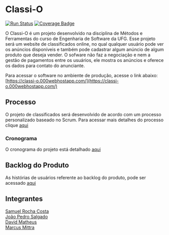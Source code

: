 # Classi-O

[![Run Status](https://api.shippable.com/projects/59c2214cb64b2207006c45ea/badge?branch=master)](https://app.shippable.com/github/MSSDavid/mfs)
[![Coverage Badge](https://api.shippable.com/projects/59c2214cb64b2207006c45ea/coverageBadge?branch=master)](https://app.shippable.com/github/MSSDavid/mfs)

O Classi-O é um projeto desenvolvido na disciplina de Métodos e Ferramentas do curso de Engenharia de Software da UFG. Esse projeto será um website de classificados online, no qual qualquer usuário pode ver os anúncios disponíveis e também pode cadastrar algum anúncio de algum produto que deseja vender. O sofware não faz a negociação e nem a gestão de pagamentos entre os usuários, ele mostra os anúncios e oferece os dados para contato do anunciante.

Para acessar o software no ambiente de produção, acesse o link abaixo:  
[https://classi-o.000webhostapp.com/](https://classi-o.000webhostapp.com/)

## Processo
O projeto de classificados será desenvolvido de acordo com um processo personalizado baseado no Scrum. Para acessar mais detalhes do processo clique [aqui](https://github.com/MSSDavid/mfs/blob/master/Docs/Processo/Processo.md)

### Cronograma
O cronograma do projeto está detalhado [aqui](https://github.com/MSSDavid/mfs/blob/master/Docs/cronograma.md)

## Backlog do Produto
As histórias de usuários referente ao backlog do produto, pode ser acessado [aqui](https://github.com/MSSDavid/mfs/blob/master/Docs/Hist%C3%B3rias%20de%20Usu%C3%A1rio.md)


## Integrantes
[Samuel Rocha Costa](https://github.com/samuelrcosta)  
[João Pedro Salgado](https://github.com/joaopsalgado)  
[David Matheus](https://github.com/MSSDavid)  
[Marcus Mittra](https://github.com/MitraTheAngrod)
